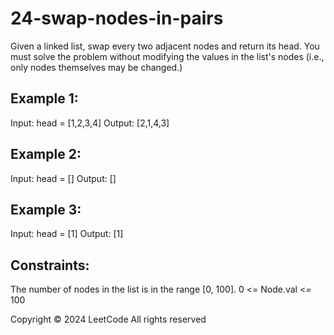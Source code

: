 # 24-swap-nodes-in-pairs

Given a linked list, swap every two adjacent nodes and return its head. You must solve the problem without modifying the values in the list's nodes (i.e., only nodes themselves may be changed.)
  ## Example 1:
Input: head = [1,2,3,4]
Output: [2,1,4,3]
## Example 2:
Input: head = []
Output: []
## Example 3:
Input: head = [1]
Output: [1]
  ## Constraints:
The number of nodes in the list is in the range [0, 100].
0 <= Node.val <= 100

Copyright ©️ 2024 LeetCode All rights reserved